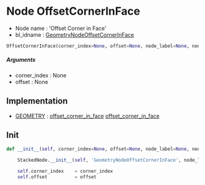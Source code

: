 # Node OffsetCornerInFace

- Node name : 'Offset Corner in Face'
- bl_idname : [GeometryNodeOffsetCornerInFace](https://docs.blender.org/api/current/bpy.types.GeometryNodeOffsetCornerInFace.html)


``` python
OffsetCornerInFace(corner_index=None, offset=None, node_label=None, node_color=None)
```
##### Arguments

- corner_index : None
- offset : None

## Implementation

- [GEOMETRY](/docs/GeoNodes/GEOMETRY.md) : [offset_corner_in_face](/docs/GeoNodes/GEOMETRY.md#offset_corner_in_face) [offset_corner_in_face](/docs/GeoNodes/GEOMETRY.md#offset_corner_in_face)

## Init

``` python
def __init__(self, corner_index=None, offset=None, node_label=None, node_color=None):

    StackedNode.__init__(self, 'GeometryNodeOffsetCornerInFace', node_label=node_label, node_color=node_color)

    self.corner_index    = corner_index
    self.offset          = offset
```
